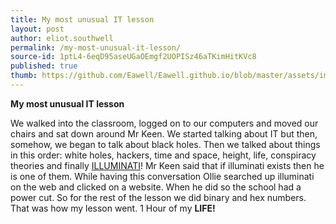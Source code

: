 ```yaml
---
title: My most unusual IT lesson
layout: post
author: eliot.southwell
permalink: /my-most-unusual-it-lesson/
source-id: 1ptL4-6eqD95aseUGaOEmgf2UOPISz46aTKimHitKVc8
published: true
thumb: https://github.com/Eawell/Eawell.github.io/blob/master/assets/images/backgrounds/map.jpg
---
```

**My ****most unusual**** IT lesson**

We walked into the classroom, logged on to our computers and moved our chairs and sat down around Mr Keen.  We started talking about IT but then, somehow, we began to talk about black holes. Then we talked about things in this order: white holes, hackers, time and space, height, life, conspiracy theories and finally [ILLUMINATI](https://en.wikipedia.org/wiki/Illuminati)! Mr Keen said that if illuminati exists then he is one of them. While having this conversation Ollie searched up illuminati on the web and clicked on a website. When he did so the school had a power cut. So for the rest of the lesson we did binary and hex numbers. That was how my lesson went. 1 Hour of my **LIFE!**

